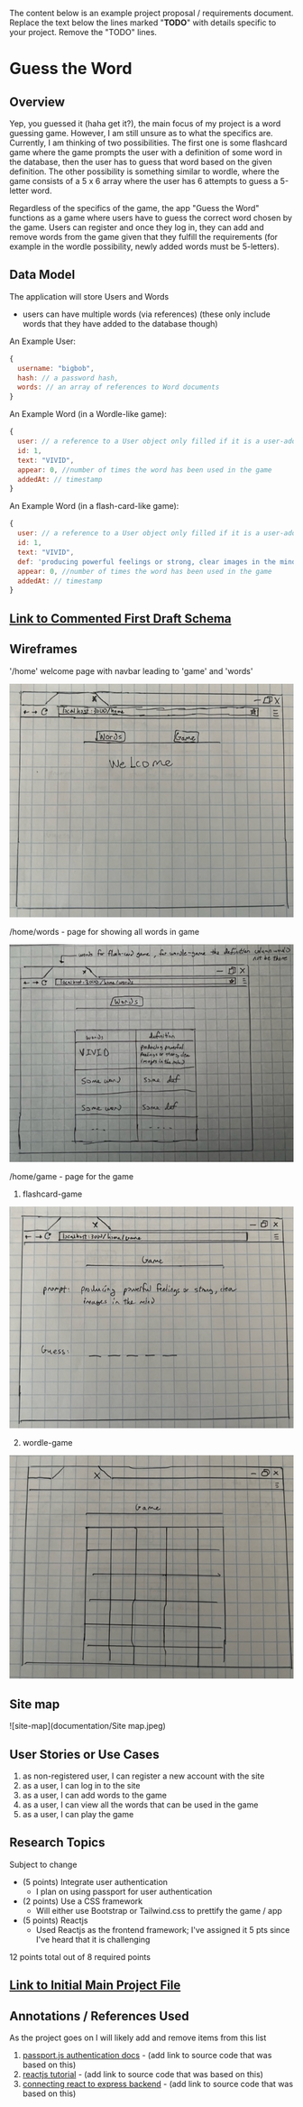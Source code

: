 The content below is an example project proposal / requirements document. Replace the text below the lines marked "__TODO__" with details specific to your project. Remove the "TODO" lines.

# Guess the Word

## Overview

Yep, you guessed it (haha get it?), the main focus of my project is a word guessing game. However, I am still unsure as to what the specifics are. Currently, I am thinking of two possibilities.
The first one is some flashcard game where the game prompts the user with a definition of some word in the database, then the user has to guess that word based on the given definition.
The other possibility is something similar to wordle, where the game consists of a 5 x 6 array where the user has 6 attempts to guess a 5-letter word.

Regardless of the specifics of the game, the app "Guess the Word" functions as a game where users have to guess the correct word chosen by the game. 
Users can register and once they log in, they can add and remove words from the game given that they fulfill the requirements (for example in the wordle possibility, newly added words must be 5-letters).

## Data Model

The application will store Users and Words

* users can have multiple words (via references) (these only include words that they have added to the database though)

An Example User:

```javascript
{
  username: "bigbob",
  hash: // a password hash,
  words: // an array of references to Word documents
}
```

An Example Word (in a Wordle-like game):

```javascript
{
  user: // a reference to a User object only filled if it is a user-added word, otherwise will be filled with 'default',
  id: 1,
  text: "VIVID",
  appear: 0, //number of times the word has been used in the game
  addedAt: // timestamp
}
```

An Example Word (in a flash-card-like game):

```javascript
{
  user: // a reference to a User object only filled if it is a user-added word, otherwise will be filled with 'default',
  id: 1,
  text: "VIVID",
  def: 'producing powerful feelings or strong, clear images in the mind', //definition of the word
  appear: 0, //number of times the word has been used in the game
  addedAt: // timestamp
}
```


## [Link to Commented First Draft Schema](db.js)

## Wireframes

'/home' welcome page with navbar leading to 'game' and 'words'

![home](documentation/home.jpeg)

/home/words - page for showing all words in game

![words](documentation/words.jpeg)

/home/game - page for the game

1) flashcard-game

![flashcard-game](documentation/flashcardgame.jpeg)

2) wordle-game

![wordle-game](documentation/wordlegame.jpeg)

## Site map

![site-map](documentation/Site map.jpeg)

## User Stories or Use Cases

1. as non-registered user, I can register a new account with the site
2. as a user, I can log in to the site
3. as a user, I can add words to the game
4. as a user, I can view all the words that can be used in the game
5. as a user, I can play the game

## Research Topics

Subject to change

* (5 points) Integrate user authentication
    * I plan on using passport for user authentication
* (2 points) Use a CSS framework
    * Will either use Bootstrap or Tailwind.css to prettify the game / app
* (5 points) Reactjs
    * Used Reactjs as the frontend framework; I've assigned it 5 pts since I've heard that it is challenging

12 points total out of 8 required points


## [Link to Initial Main Project File](app.js) 

## Annotations / References Used

As the project goes on I will likely add and remove items from this list

1. [passport.js authentication docs](http://passportjs.org/docs) - (add link to source code that was based on this)
2. [reactjs tutorial](https://www.youtube.com/watch?v=w7ejDZ8SWv8) - (add link to source code that was based on this)
3. [connecting react to express backend](https://www.youtube.com/watch?v=kJA9rDX7azM) - (add link to source code that was based on this)

